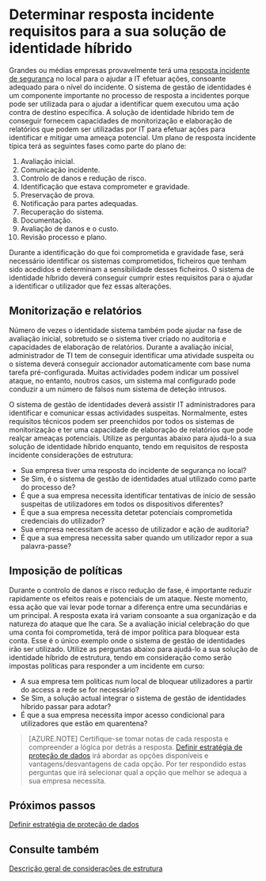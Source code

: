 
<properties
    pageTitle="Azure Active Directory híbrido identidade considerações de estrutura - determinar rResponse incidente requisitos | Requisitos do Microsoft Azure "
    description="Determinar as capacidades de monitorização e informação para a solução de identidade híbrido que podem ser utilizadas por IT para efetuar ações para identificar e mitigar um ameaças potenciais"
    documentationCenter=""
    services="active-directory"
    authors="billmath"
    manager="femila"
    editor=""/>

<tags
    ms.service="active-directory"
    ms.devlang="na"
    ms.topic="article"
    ms.tgt_pltfrm="na"
    ms.workload="identity" 
    ms.date="08/08/2016"
    ms.author="billmath"/>

# <a name="determine-incident-response-requirements-for-your-hybrid-identity-solution"></a>Determinar resposta incidente requisitos para a sua solução de identidade híbrido

Grandes ou médias empresas provavelmente terá uma [resposta incidente de segurança](https://technet.microsoft.com/library/cc700825.aspx) no local para o ajudar a IT efetuar ações, consoante adequado para o nível do incidente. O sistema de gestão de identidades é um componente importante no processo de resposta a incidentes porque pode ser utilizada para o ajudar a identificar quem executou uma ação contra de destino específica. A solução de identidade híbrido tem de conseguir fornecem capacidades de monitorização e elaboração de relatórios que podem ser utilizadas por IT para efetuar ações para identificar e mitigar uma ameaça potencial. Um plano de resposta incidente típica terá as seguintes fases como parte do plano de:

1.  Avaliação inicial.
2.  Comunicação incidente.
3.  Controlo de danos e redução de risco.
4.  Identificação que estava comprometer e gravidade.
5.  Preservação de prova.
6.  Notificação para partes adequadas.
7.  Recuperação do sistema.
8.  Documentação.
9.  Avaliação de danos e o custo.
10. Revisão processo e plano.

Durante a identificação do que foi comprometida e gravidade fase, será necessário identificar os sistemas comprometidos, ficheiros que tenham sido acedidos e determinam a sensibilidade desses ficheiros. O sistema de identidade híbrido deverá conseguir cumprir estes requisitos para o ajudar a identificar o utilizador que fez essas alterações. 

## <a name="monitoring-and-reporting"></a>Monitorização e relatórios
Número de vezes o identidade sistema também pode ajudar na fase de avaliação inicial, sobretudo se o sistema tiver criado no auditoria e capacidades de elaboração de relatórios. Durante a avaliação inicial, administrador de TI tem de conseguir identificar uma atividade suspeita ou o sistema deverá conseguir accionador automaticamente com base numa tarefa pré-configurada. Muitas actividades podem indicar um possível ataque, no entanto, noutros casos, um sistema mal configurado pode conduzir a um número de falsos num sistema de deteção intrusos. 

O sistema de gestão de identidades deverá assistir IT administradores para identificar e comunicar essas actividades suspeitas. Normalmente, estes requisitos técnicos podem ser preenchidos por todos os sistemas de monitorização e ter uma capacidade de elaboração de relatórios que pode realçar ameaças potenciais. Utilize as perguntas abaixo para ajudá-lo a sua solução de identidade híbrido enquanto, tendo em requisitos de resposta incidente considerações de estrutura:

- Sua empresa tiver uma resposta do incidente de segurança no local?
 - Se Sim, é o sistema de gestão de identidades atual utilizado como parte do processo de?
- É que a sua empresa necessita identificar tentativas de início de sessão suspeitas de utilizadores em todos os dispositivos diferentes?
- É que a sua empresa necessita detetar potenciais comprometida credenciais do utilizador?
- Sua empresa necessitam de acesso de utilizador e ação de auditoria?
- É que a sua empresa necessita saber quando um utilizador repor a sua palavra-passe?

## <a name="policy-enforcement"></a>Imposição de políticas

Durante o controlo de danos e risco redução de fase, é importante reduzir rapidamente os efeitos reais e potenciais de um ataque. Neste momento, essa ação que vai levar pode tornar a diferença entre uma secundárias e um principal. A resposta exata irá variam consoante a sua organização e da natureza do ataque que lhe cara. Se a avaliação inicial celebração do que uma conta foi comprometida, terá de impor política para bloquear esta conta. Esse é o único exemplo onde o sistema de gestão de identidades irão ser utilizado. Utilize as perguntas abaixo para ajudá-lo a sua solução de identidade híbrido de estrutura, tendo em consideração como serão impostas políticas para responder a um incidente em curso:

- A sua empresa tem políticas num local de bloquear utilizadores a partir do access a rede se for necessário?
 - Se Sim, a solução actual integrar o sistema de gestão de identidades híbrido passar para adotar?
- É que a sua empresa necessita impor acesso condicional para utilizadores que estão em quarentena? 
 
>[AZURE.NOTE]
Certifique-se tomar notas de cada resposta e compreender a lógica por detrás a resposta. [Definir estratégia de proteção de dados](active-directory-hybrid-identity-design-considerations-data-protection-strategy.md) irá abordar as opções disponíveis e vantagens/desvantagens de cada opção.  Por ter respondido estas perguntas que irá selecionar qual a opção que melhor se adequa a sua empresa necessita.

## <a name="next-steps"></a>Próximos passos
[Definir estratégia de proteção de dados](active-directory-hybrid-identity-design-considerations-data-protection-strategy.md)

## <a name="see-also"></a>Consulte também
[Descrição geral de considerações de estrutura](active-directory-hybrid-identity-design-considerations-overview.md)
